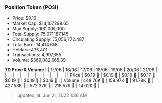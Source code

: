 
  ### Position Token (POSI)
  - Price: $0.19
  - Market Cap: $14,107,298.65
  - Max Supply: 100,000,000
  - Total Supply: 75,071,187.145
  - Circulating Supply: 75,056,772.487
  - Total Burn: 14,414.658
  - Holders: 475,401
  - Transactions: 4,997,855
  - Volume: $369,082,965.39

  **7D Price & Volume**
  | | 15&#x2F;06 | 16&#x2F;06 | 17&#x2F;06 | 18&#x2F;06 | 19&#x2F;06 | 20&#x2F;06 | 21&#x2F;06 |
  |---|---|---|---|---|---|---|---|
  | Price | $0.19 🚀 | $0.19 🔻 | $0.19 🚀 | $0.17 🔻 | $0.19 🚀 | $0.19 🔻 | $0.19 🚀 |
  | Volume | 448.76K 🚀 | 159.97K 🔻 | 91.78K 🔻 | 427.58K 🚀 | 572.37K 🚀 | 218.57K 🔻 | 14.02K 🔻 |

  > updated_at: Jun 21, 2022 1:36 AM

